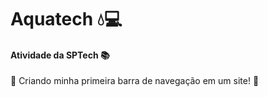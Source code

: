 # Aquatech 💧💻

#### Atividade da SPTech 📚

🔹 Criando minha primeira barra de navegação
em um site! 🚀